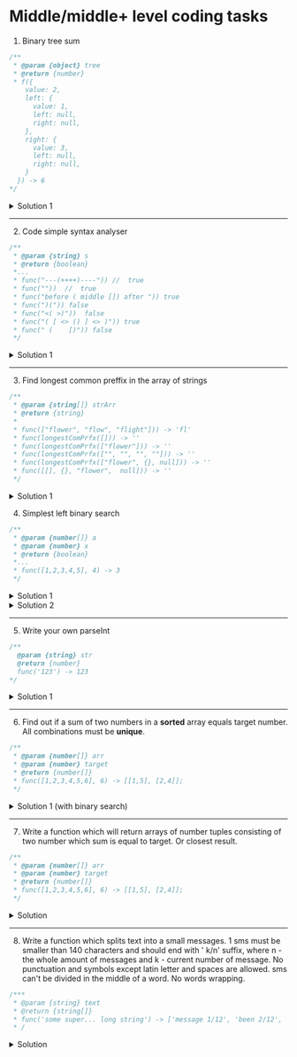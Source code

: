 # Middle/middle+ level coding tasks

1. Binary tree sum

```javascript
/**
 * @param {object} tree
 * @return {number}
 * f({
    value: 2,
    left: {
      value: 1,
      left: null,
      right: null,
    },
    right: {
      value: 3,
      left: null,
      right: null,
    }
  }) -> 6
*/
```

<details>
<summary>Solution 1</summary>
<pre>
<script>
  const btree = {
    value: 2,
    left: {
      value: 1,
      left: null,
      right: null,
    },
    right: {
      value: 3,
      left: null,
      right: null,
    }
  };
  function findTreeSum(tree) {
    let result = tree.value;
    if (tree.left) result += findTreeSum(tree.left);
    if (tree.right) result += findTreeSum(tree.right);
    return result;
  };
  console.log(findTreeSum(btree));
</script>
<div>Complexity:</div>
<p><strong>??</strong></p>
</pre>
</details>

---

2. Code simple syntax analyser

```javascript
/**
 * @param {string} s
 * @return {boolean}
 *...
 * func("---(++++)----")) //  true
 * func(""))  //  true
 * func("before ( middle []) after ")) true
 * func(")(")) false
 * func("<( >)"))  false
 * func("( [ <> () ] <> )")) true
 * func(" (    [)")) false
 */
```

<details>
<summary>Solution 1</summary>
<pre>
<script>
function verify(s) {
  if (typeof s !== 'string') return false;
  const arr = [];
  const pairs = {
    open: ['(', '[', '{', '<',],
    close: [')', ']', '}', '>',]
  };
  for (let i = 0; i < s.length; i++) {
    const elem = s[i];
    if (pairs.open.includes(elem)) {
      arr.push(elem);
    } else if (pairs.close.includes(elem)) {
      //  key part of algorithm
      const firstPart = pairs.open[pairs.close.indexOf(elem)];
      if (arr[arr.length - 1] === firstPart) {
        arr.splice(-1, 1);
      //
      } else {
        arr.push(elem);
      }
    }
  }
  return arr.length === 0 ? true : false;
}
</script>
<div>Complexity:</div>
<p><strong></strong></p>
</pre>
</details>

---

3. Find longest common preffix in the array of strings

```javascript
/**
 * @param {string[]} strArr
 * @return {string}
 *
 * func(["flower", "flow", "flight"])) -> 'fl'
 * func(longestComPrfx([])) -> ''
 * func(longestComPrfx(["flower"])) -> ''
 * func(longestComPrfx(["", "", "", ""])) -> ''
 * func(longestComPrfx(["flower", {}, null])) -> ''
 * func([[], {}, "flower",  null])) -> ''
 */
```

<details>
<summary>Solution 1</summary>
<pre>
<script>
function longestComPrfx(strArr) {
  if (strArr.length < 2) return '';
  let commonPrefix = '';
  let candidateChar = '';
  let firstWord;
  //
  for (const word of strArr) {
    if (word && typeof word === 'string') {
      firstWord = word.toLowerCase();
      break;
    }
  }
  if (!firstWord) return '';
  //
  for (let i = 0; i < firstWord.length; i++) {
    candidateChar = firstWord[i] || '';  
    for (const word of strArr) {
      if (!word || typeof word !== 'string') continue;
      else {
        const loweredWord = word.toLowerCase();
        if (candidateChar !== loweredWord[i]) {
          return commonPrefix;
        }
      }
    }
    commonPrefix += candidateChar;
  }
  //
  if  (commonPrefix === firstWord) commonPrefix = '';
  return commonPrefix;
}
console.log(longestComPrfx(["flower", "flow", "flight"]));
console.log(longestComPrfx([]));
console.log(longestComPrfx(["flower"]));
console.log(longestComPrfx(["", "", "", ""]));
console.log(longestComPrfx(["flower", {}, null]));
console.log(longestComPrfx([[], {}, "flower",  null]));
</script>
<div>Complexity:</div>
<p><strong></strong></p>
</pre>
</details>

4. Simplest left binary search

```javascript
/**
 * @param {number[]} a
 * @param {number} x
 * @return {boolean}
 *...
 * func([1,2,3,4,5], 4) -> 3
 */
```

<details>
<summary>Solution 1</summary>
<pre>
<script>
const arr = [1,2,3,4,5];
function lbSearch(a, x) {
  const N = a.length;
  let l = 0;
  let r = N - 1;
  while (l < r) {
    let m = Math.floor((l + r) / 2);
    if (a[m] < x) l = m + 1;
    else r = m;
  }
  return l;
}
console.log(lbSearch(arr, 4));
</script>
<div>Complexity:</div>
<p><strong>log(N)</strong></p>
</pre>
</details>

<details>
<summary>Solution 2</summary>
<pre>
<script>
function lbSearch(a, x) {
  const N = a.length;
  let l = 0;
  let r = N - 1;
  if (a[l] > x || a[r] < x) return - 1;
  while(true) {
    if (a[l] === x) return l;
    if (a[r] === x) return r;
    if (r - l <= 1) return -1;
    const m = Math.floor((l + r) / 2);
    if (a[m] < x) l = m + 1;
    else if (a[m] > x) r = m - 1
    else return m;
  }
}
console.log(lbSearch([1,2,3,4,5,6,7,8,9], 4)); //  3
</script>
<div>Complexity:</div>
<p><strong>log(N)</strong></p>
</pre>
</details>

---

5. Write your own parseInt

```javascript
/**
  @param {string} str
  @return {number}
  func('123') -> 123
*/
```

<details>
<summary>Solution 1</summary>
<pre>
<script>
function myParseInt(str) {
  let int = 0;
  for (let i = 0; i < str.length; i++) {
    const asciiCode = str[i].charCodeAt();
    const digit = String.fromCharCode(asciiCode);
    int += digit;
  }
  return int * 10 / 10;
}
console.log(myParseInt('123')); //  123
console.log(myParseInt('20458')); //  20458
</script>
<div>Complexity:</div>
<p><strong>log(N)</strong></p>
</pre>
</details>

---

6. Find out if a sum of two numbers in a **sorted** array equals target number. All combinations must be **unique**.

```javascript
/**
 * @param {number[]} arr
 * @param {number} target
 * @return {number[]}
 * func([1,2,3,4,5,6], 6) -> [[1,5], [2,4]];
 */
```

<details>
<summary>Solution 1 (with binary search)</summary>
<pre>
<script>
  function findSum(arr, target) {
    const result = [];
    for (let i = 0; i < arr.length; i++) {
      const secondNum = target - arr[i];
      let l = i + 1;
      let r = arr.length - 1;
      while (l <= r) {
        let m = Math.ceil(l + (r - l) / 2);
        if (arr[m] === secondNum) {
          const pair = [arr[i], arr[m]];
          result.push(pair);
        }
        if (secondNum < arr[m]) {
          r = m - 1;
        } else {
          l = m + 1;
        }
      }
    }
    return result;
  }
</script>
<div>Complexity:</div>
<p><strong>log(N)</strong></p>
</pre>
</details>

---

7. Write a function which will return arrays of number tuples consisting of two number which sum is equal to target. Or closest result.

```javascript
/**
 * @param {number[]} arr
 * @param {number} target
 * @return {number[]}
 * func([1,2,3,4,5,6], 6) -> [[1,5], [2,4]];
 */
```

<details>
<summary>Solution</summary>
<pre>
<script>
  function findSum(arr, target) {
    const result = [];
    for (let i = 0; i < arr.length; i++) {
      let l = 0;
      let r = arr.length - 1;
      let pair = [arr[l], arr[r]];
      while (l < r) {
        const sum = arr[l] + arr[r];
        if (sum === target) {
          pair = [arr[l], arr[r]];
          return pair;
        }
        if (sum < target) {
          l++;  
        } else {
          r--;
        }
      }
    }
    return result;
  }
</script>
<div>Complexity:</div>
<p><strong>log(N)</strong></p>
</pre>
</details>

---

8. Write a function which splits text into a small messages. 1 sms must be smaller than 140 characters and should end with ' k/n' suffix, where n - the whole amount of messages and k - current number of message. No punctuation and symbols except latin letter and spaces are allowed. sms can't be divided in the middle of a word. No words wrapping.

```javascript
/***
 * @param {string} text
 * @return {string[]}
 * func('some super... long string') -> ['message 1/12', 'been 2/12', 'sent 2/12', ..., 'end 12/12']
 * /
```

<details>
<summary>Solution</summary>
<pre>
<script>
  const longText = `
  Lorem ipsum dolor sit amet, consectetur adipiscing elit. Praesent pretium, augue in iaculis semper, magna sem gravida odio, ut rhoncus lacus nulla a justo. Fusce mi elit, laoreet pulvinar est eu, pellentesque posuere orci. Mauris vehicula feugiat tellus, eget bibendum nibh iaculis non. Mauris condimentum vulputate felis non dictum. Morbi quis eros nec lacus sollicitudin pharetra ac ac turpis. Ut scelerisque leo augue, a ullamcorper velit porttitor ut. Phasellus hendrerit dui ipsum, non rhoncus arcu lobortis ut. Aliquam fringilla et diam sed finibus. Interdum et malesuada fames ac ante ipsum primis in faucibus. Nulla facilisi. Pellentesque feugiat ornare ligula, et bibendum tellus. In hac habitasse platea dictumst. Fusce a urna suscipit neque luctus faucibus sed a velit. Interdum et malesuada fames ac ante ipsum primis in faucibus. Nullam ex ipsum, luctus non nunc vel, porta tincidunt quam. Proin eu ullamcorper eros. Morbi laoreet tellus in posuere iaculis. Nam molestie et purus eget efficitur. Duis aliquam purus in eros volutpat lacinia. Mauris vulputate quis sem at elementum. Fusce dictum lectus id lectus iaculis, eu commodo sem tristique. Aenean consectetur auctor sem vitae iaculis. Cras mollis libero sit amet congue vulputate. Ut tempor tellus sed arcu vehicula, non interdum massa condimentum. Donec ultricies, libero hendrerit sollicitudin gravida, tortor nunc vehicula est, eu placerat ex nisl ultrices neque. Morbi in auctor nunc, pharetra posuere ante. Curabitur ac gravida urna. Curabitur aliquam pellentesque iaculis. Etiam molestie, quam id pretium iaculis, elit nisi tempor dui, eu efficitur lacus lacus at lacus. 
  `;
  const test = longText.replace(/[.,\/#!$%\^&\*;:{}=\-_`~()]/g, '');
  function splitText(text) {
    let str = text;
    const CHUNK_SIZE = 136;
    const CHUNKS_LENGTH = Math.ceil(str.length / CHUNK_SIZE);
    const result = [];
    let counter = 0;
    //  Go through a loop, until 'str' in not totally empty.
    while (str !== '') {
      let lastSpace = 0;
      // not sure what 'i < str.length' means here
      for (let i = 0; i < CHUNK_SIZE; i++) {
        //  Check every space in the 136 string and assign the last one to the lastSpace
        if (str[i] === ' ') {
          lastSpace = i;
        }
      }
      //  Increment global chunks counter
      counter++;
      /*
        Insert into the final array slice of the 'str' of the range of 136,
        but only if the word is full (border of slicing is always a space ('lastSpace'))
      */
      result.push(str.slice(0,lastSpace) + ` ${counter}/${CHUNKS_LENGTH}`);
      //  Update the global text copy by removing used slice
      str = str.slice(lastSpace);
    }
    //  test messages symbols length
    result.map((sms, i) => {
      console.log(`chunk_${i} = ${sms.length}`)
    });
    return result;
  };

</script>
<div>Complexity:</div>
<p><strong>log(N)</strong></p>
</pre>
</details>

